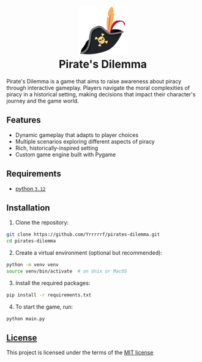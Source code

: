 <h1 align="center">
    <img src="assets/images/pirate-hat.png" alt="Atom" width="128">
    <div align="center">Pirate's Dilemma</div>
</h1>

Pirate's Dilemma is a game that aims to raise awareness about piracy through interactive gameplay. Players navigate the moral complexities of piracy in a historical setting, making decisions that impact their character's journey and the game world.

## Features
- Dynamic gameplay that adapts to player choices
- Multiple scenarios exploring different aspects of piracy
- Rich, historically-inspired setting
- Custom game engine built with Pygame

## Requirements
- [python `3.12`](https://www.python.org/downloads/)

## Installation
1. Clone the repository:
```bash
git clone https://github.com/Yrrrrrf/pirates-dilemma.git
cd pirates-dilemma
```

2. Create a virtual environment (optional but recommended):
```bash
python -m venv venv
source venv/bin/activate  # on Unix or MacOS
```

3. Install the required packages:
```bash
pip install -r requirements.txt
```

4. To start the game, run:
```bash
python main.py
```

## [License](LICENSE.md)

This project is licensed under the terms of the [MIT license](https://mit-license.org/)


<!-- https://www.youtube.com/watch?v=u7LPRqrzry8&t=920s -->